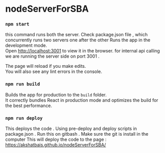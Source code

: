 # nodeServerForSBA


### `npm start`


this command runs both the server. Check package.json file , which concurrently runs two servers one after the other
Runs the app in the development mode.<br>
Open [http://localhost:3001](http://localhost:3001) to view it in the browser.
for internal api calling we are running the server side on port 3001 .

The page will reload if you make edits.<br>
You will also see any lint errors in the console.


### `npm run build`

Builds the app for production to the `build` folder.<br>
It correctly bundles React in production mode and optimizes the build for the best performance.



### `npm run deploy`

This deploys the code . Using pre-deploy and deploy scripts in
package.json . Run this on gitbash . Make sure the git is install in the computer
This will deploy the code to the page :
https://akshatbais.github.io/nodeServerForSBA/
